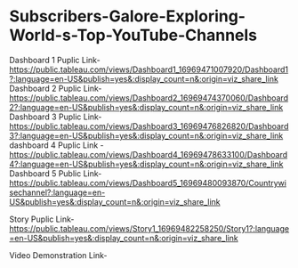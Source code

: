 # Subscribers-Galore-Exploring-World-s-Top-YouTube-Channels


Dashboard 1 Puplic Link-https://public.tableau.com/views/Dashboard1_16969471007920/Dashboard1?:language=en-US&publish=yes&:display_count=n&:origin=viz_share_link
Dashboard 2 Puplic Link-https://public.tableau.com/views/Dashboard2_16969474370060/Dashboard2?:language=en-US&publish=yes&:display_count=n&:origin=viz_share_link
Dashboard 3 Puplic Link-https://public.tableau.com/views/Dashboard3_16969476826820/Dashboard3?:language=en-US&publish=yes&:display_count=n&:origin=viz_share_link
dashboard 4 Puplic Link -https://public.tableau.com/views/Dashboard4_16969478633100/Dashboard4?:language=en-US&publish=yes&:display_count=n&:origin=viz_share_link
Dashboard 5 Public Link-https://public.tableau.com/views/Dashboard5_16969480093870/Countrywisechannel?:language=en-US&publish=yes&:display_count=n&:origin=viz_share_link



Story Puplic Link-https://public.tableau.com/views/Story1_16969482258250/Story1?:language=en-US&publish=yes&:display_count=n&:origin=viz_share_link



Video Demonstration Link-
